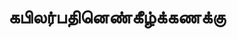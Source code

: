 ---
layout: tagpage
title: "கபிலர்பதினெண்கீழ்க்கணக்கு"
tag: கபிலர்பதினெண்கீழ்க்கணக்கு
description: "கபிலர்பதினெண்கீழ்க்கணக்கு தொடர்புடைய நூல்கள்/கட்டுரைகள்"
robots: noindex
---